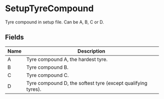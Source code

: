 # SetupTyreCompound

Tyre compound in setup file. Can be A, B, C or D.



## Fields

| Name            | Description        |
|-----------------|--------------------|
| A   |  Tyre compound A, the hardest tyre. 
| B   |  Tyre compound B. 
| C   |  Tyre compound C. 
| D   |  Tyre compound D, the softest tyre (except qualifying tyres). 


